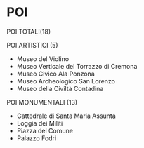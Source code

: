 # POI
POI TOTALI(18)

POI ARTISTICI (5)
- Museo del Violino
- Museo Verticale del Torrazzo di Cremona
- Museo Civico Ala Ponzona
- Museo Archeologico San Lorenzo 
- Museo della Civiltà Contadina

POI MONUMENTALI (13)
- Cattedrale di Santa Maria Assunta
- Loggia dei Militi
- Piazza del Comune 
- Palazzo Fodri
